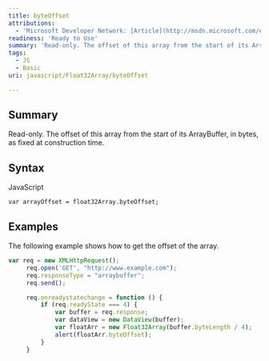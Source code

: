```yaml
---
title: byteOffset
attributions:
  - 'Microsoft Developer Network: [Article](http://msdn.microsoft.com/en-us/library/ie/br212938(v=vs.94).aspx)'
readiness: 'Ready to Use'
summary: 'Read-only. The offset of this array from the start of its ArrayBuffer, in bytes, as fixed at construction time.'
tags:
  - JS
  - Basic
uri: javascript/Float32Array/byteOffset

---
```

## Summary

Read-only. The offset of this array from the start of its ArrayBuffer, in bytes, as fixed at construction time.

## Syntax

<span class="language">JavaScript</span>

    var arrayOffset = float32Array.byteOffset;

## Examples

The following example shows how to get the offset of the array.

``` js
var req = new XMLHttpRequest();
     req.open('GET', "http://www.example.com");
     req.responseType = "arraybuffer";
     req.send();

     req.onreadystatechange = function () {
         if (req.readyState === 4) {
             var buffer = req.response;
             var dataView = new DataView(buffer);
             var floatArr = new Float32Array(buffer.byteLength / 4);
             alert(floatArr.byteOffset);
         }
     }
```

